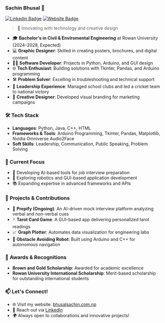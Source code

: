 ### Sachin Bhusal 👋 
[![Linkedin Badge](https://img.shields.io/badge/-LinkedIn-blue?style=flat-square&logo=Linkedin&logoColor=white&link=https://linkedin.com/in/sachin-bhusal)](https://linkedin.com/in/sachin-bhusal)
[![Website Badge](https://img.shields.io/badge/-Website-black?style=flat-square&logo=Safari&logoColor=white&link=https://bhusalsachin.com.np)](https://bhusalsachin.com.np)

> 🚀 Innovating with technology and creative design 

- 🎓 **Bachelor's in Civil & Enviromental Engineering** at Rowan University (2024–2028, Expected)
- 💻 **Graphic Designer**: Skilled in creating posters, brochures, and digital content
- 🧑‍💻 **Software Developer**: Projects in Python, Arduino, and GUI design
- 🌐 **Tech Enthusiast**: Building solutions with Tkinter, Pandas, and Arduino programming
- 🛠️ **Problem Solver**: Excelling in troubleshooting and technical support
- 🧠 **Leadership Experience**: Managed school clubs and led a cricket team to national victory
- 🎨 **Creative Designer**: Developed visual branding for marketing campaigns

### 🛠️ **Tech Stack**
- **Languages**: Python, Java, C++, HTML
- **Frameworks & Tools**: Arduino Programming, Tkinter, Pandas, Matplotlib, Nvidia Omniverse Audio2Face
- **Soft Skills**: Leadership, Communication, Public Speaking, Problem Solving

### 🧩 **Current Focus**
- 🌱 Developing AI-based tools for job interview preparation
- 🤖 Exploring robotics and GUI-based application development
- 📚 Expanding expertise in advanced frameworks and APIs

### 🚀 **Projects & Contributions**
- 🎯 **Prepify (Ongoing)**: An AI-driven mock interview platform analyzing verbal and non-verbal cues
- 🃏 **Tarot Card Game**: A GUI-based app delivering personalized tarot readings
- 📈 **Graph Plotter**: Automates data visualization for engineering labs
- 🤖 **Obstacle Avoiding Robot**: Built using Arduino and C++ for autonomous navigation

### 🏅 **Awards & Recognitions**
- **Brown and Gold Scholarship**: Awarded for academic excellence
- **Rowan University International Scholarship**: Merit-based scholarship for outstanding international students

### 📫 **Let's Connect!**
- 🌐 Visit my website: [bhusalsachin.com.np](https://bhusalsachin.com.np)
- 💬 Reach out via [LinkedIn](https://linkedin.com/in/sachin-bhusal)
- 🌍 Always open to collaborations and innovative projects!

